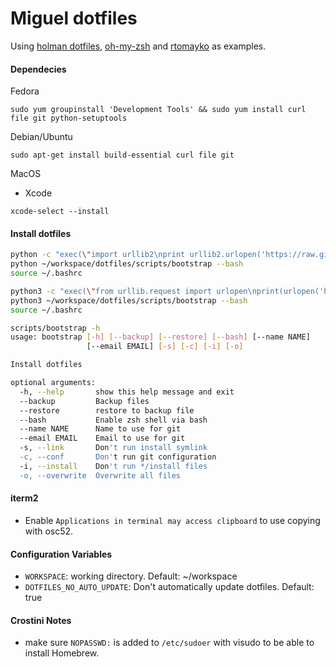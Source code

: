 # Miguel dotfiles

Using [holman dotfiles](https://github.com/holman/dotfiles),
[oh-my-zsh](https://github.com/robbyrussell/oh-my-zsh) and
[rtomayko](https://github.com/rtomayko/dotfiles) as examples.

#### Dependecies
Fedora
```
sudo yum groupinstall 'Development Tools' && sudo yum install curl file git python-setuptools
```

Debian/Ubuntu
```
sudo apt-get install build-essential curl file git
```

MacOS
* Xcode

```
xcode-select --install
```

#### Install dotfiles
```sh
python -c "exec(\"import urllib2\nprint urllib2.urlopen('https://raw.githubusercontent.com/miguel250/dotfiles/master/scripts/install.sh').read()\n\")" | bash
python ~/workspace/dotfiles/scripts/bootstrap --bash
source ~/.bashrc
```

```sh
python3 -c "exec(\"from urllib.request import urlopen\nprint(urlopen('https://raw.githubusercontent.com/miguel250/dotfiles/master/scripts/install.sh').read().decode('utf-8'))\n\")" | bash
python3 ~/workspace/dotfiles/scripts/bootstrap --bash
source ~/.bashrc
```

```sh
scripts/bootstrap -h
usage: bootstrap [-h] [--backup] [--restore] [--bash] [--name NAME]
                 [--email EMAIL] [-s] [-c] [-i] [-o]

Install dotfiles

optional arguments:
  -h, --help       show this help message and exit
  --backup         Backup files
  --restore        restore to backup file
  --bash           Enable zsh shell via bash
  --name NAME      Name to use for git
  --email EMAIL    Email to use for git
  -s, --link       Don't run install symlink
  -c, --conf       Don't run git configuration
  -i, --install    Don't run */install files
  -o, --overwrite  Overwrite all files
```
#### iterm2
- Enable `Applications in terminal may access clipboard` to use copying with osc52.

#### Configuration Variables
- `WORKSPACE`: working directory. Default: ~/workspace
- `DOTFILES_NO_AUTO_UPDATE`: Don't automatically update dotfiles. Default: true

#### Crostini Notes
- make sure `NOPASSWD:` is added to `/etc/sudoer` with visudo to be able to install Homebrew.
